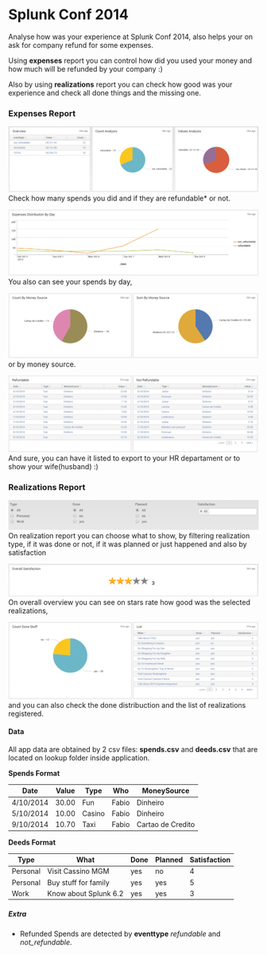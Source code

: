 # Splunk Conf 2014 #

Analyse how was your experience at Splunk Conf 2014, also helps your on ask for company refund for some expenses.

Using **expenses** report you can control how did you used your money and how much will be refunded by your company :)

Also by using **realizations** report you can check how good was your experience and check all done things and the missing one.

### Expenses Report ###

![Expenses View 1](https://raw.githubusercontent.com/Caldas/splunkConf2014/master/Docs/PrintScreens/expenses_v1.png)
Check how many spends you did and if they are refundable* or not.

![Expenses View 2](https://raw.githubusercontent.com/Caldas/splunkConf2014/master/Docs/PrintScreens/expenses_v2.png)
You also can see your spends by day,

![Expenses View 3](https://raw.githubusercontent.com/Caldas/splunkConf2014/master/Docs/PrintScreens/expenses_v3.png)
or by money source.

![Expenses View 3](https://raw.githubusercontent.com/Caldas/splunkConf2014/master/Docs/PrintScreens/expenses_v4.png)
And sure, you can have it listed to export to your HR departament or to show your wife(husband) :)

### Realizations Report ###

![](https://raw.githubusercontent.com/Caldas/splunkConf2014/master/Docs/PrintScreens/realization_filters.png)
On realization report you can choose what to show, by filtering realization type, if it was done or not, if it was planned or just happened and also by satisfaction

![](https://raw.githubusercontent.com/Caldas/splunkConf2014/master/Docs/PrintScreens/realization_v1.png)
On overall overview you can see on stars rate how good was the selected realizations,

![](https://raw.githubusercontent.com/Caldas/splunkConf2014/master/Docs/PrintScreens/realization_v2.png)
and you can also check the done distribuction and the list of realizations registered.

#### Data ####

All app data are obtained by 2 csv files: **spends.csv** and **deeds.csv** that are located on lookup folder inside application.

**Spends Format**

| Date | Value | Type | Who | MoneySource |
|---|---|---|---|---|
| 4/10/2014 | 30.00 | Fun | Fabio | Dinheiro |
| 5/10/2014 | 10.00 | Casino | Fabio | Dinheiro |
| 9/10/2014 | 10.70 | Taxi | Fabio | Cartao de Credito |


**Deeds Format**

| Type | What | Done | Planned | Satisfaction |
|---|---|---|---|---|
| Personal | Visit Cassino MGM | yes | no | 4 |
| Personal | Buy stuff for family | yes | yes | 5 |
| Work | Know about Splunk 6.2 | yes | yes | 3 |

##### Extra #####

* Refunded Spends are detected by **eventtype** *refundable* and *not_refundable*. 
